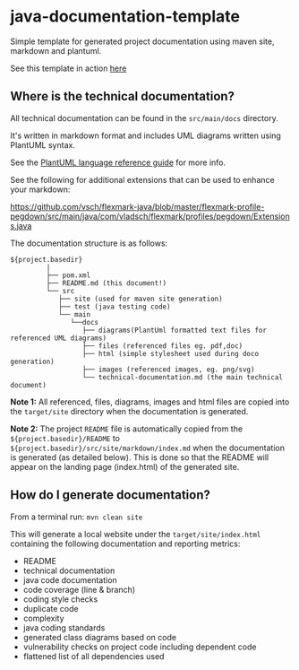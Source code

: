 # java-documentation-template
Simple template for generated project documentation using maven site, markdown and plantuml.

See this template in action [here](https://superevensteven.github.io/java-documentation-template/index.html)

## Where is the technical documentation?
All technical documentation can be found in the `src/main/docs` directory. 

It's written in markdown format and includes UML diagrams written using PlantUML syntax. 

See the [PlantUML language reference guide](files/PlantUML_Language_Reference_Guide.pdf) for more info.

See the following for additional extensions that can be used to enhance your markdown:

https://github.com/vsch/flexmark-java/blob/master/flexmark-profile-pegdown/src/main/java/com/vladsch/flexmark/profiles/pegdown/Extensions.java

The documentation structure is as follows:

```
${project.basedir}
         |
         ├── pom.xml
         ├── README.md (this document!)
         └── src
            ├── site (used for maven site generation)
            ├── test (java testing code)
            └── main 
               └──docs
                  ├── diagrams(PlantUml formatted text files for referenced UML diagrams)
                  ├── files (referenced files eg. pdf,doc)
                  ├── html (simple stylesheet used during doco generation)
                  ├── images (referenced images, eg. png/svg)
                  └── technical-documentation.md (the main technical document)
```

**Note 1:** All referenced, files, diagrams, images and html files are copied into the `target/site` directory when the documentation is generated.

**Note 2:** The project `README` file is automatically copied from the `${project.basedir}/README` to `${project.basedir}/src/site/markdown/index.md` when the documentation is generated (as detailed below). This is done so that the README will appear on the landing page (index.html) of the generated site. 
## How do I generate documentation?
From a terminal run: `mvn clean site`

This will generate a local website under the `target/site/index.html` containing the following documentation and reporting metrics:

- README
- technical documentation
- java code documentation
- code coverage (line & branch)
- coding style checks
- duplicate code
- complexity
- java coding standards
- generated class diagrams based on code
- vulnerability checks on project code including dependent code
- flattened list of all dependencies used